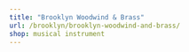 ```yaml
---
title: "Brooklyn Woodwind & Brass"
url: /brooklyn/brooklyn-woodwind-and-brass/
shop: musical instrument
---
```

